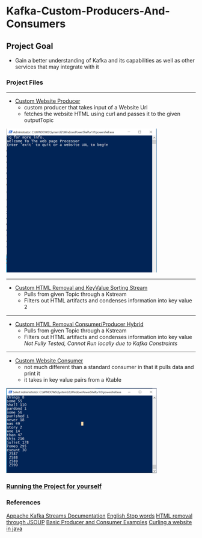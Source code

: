 # Kafka-Custom-Producers-And-Consumers

## Project Goal
- Gain a better understanding of Kafka and its capabilities as well as other services that may integrate with it

### Project Files
-------------
- [Custom Website Producer](KafkaCustoms/src/main/java/edu/nwmsu/indStudy/kafka/fraudDetector/WebsiteProcesserProducer.java)
  - custom producer that takes input of a Website Url
  - fetches the website HTML using curl and passes it to the given outputTopic
<img src="Kafka_Producer.PNG" alt="" width="400"/>



-------------
- [Custom HTML Removal and KeyValue Sorting Stream](KafkaCustoms/src/main/java/edu/nwmsu/indStudy/kafka/fraudDetector/WebsiteWordCountFilterStream.java)
  - Pulls from given Topic through a Kstream
  - Filters out HTML artifacts and condenses information into key value 2


-------------
- [Custom HTML Removal Consumer/Producer Hybrid ](KafkaCustoms/src/main/java/edu/nwmsu/indStudy/kafka/fraudDetector/WebsiteHTMLRemovalCP.java)
  - Pulls from given Topic through a Kstream
  - Filters out HTML artifacts and condenses information into key value 
<em>Not Fully Tested, Cannot Run locally due to Kafka Constraints</em>

-------------
- [Custom Website Consumer](KafkaCustoms/src/main/java/edu/nwmsu/indStudy/kafka/fraudDetector/WebsiteConsumer.java)
  - not much different than a standard consumer in that it pulls data and print it
  - it takes in key value pairs from a Ktable
  

<img src="Kafka_Output.PNG" alt="" width="400"/>

### [Running the Project for yourself](https://github.com/Sbennett99/Kafka-Custom-Producers-And-Consumers/blob/448637f8fc8252b3ff195d7cf820b1c3152ad00b/Getting_Started.md)

### References

[Appache Kafka Streams Documentation](https://kafka.apache.org/documentation/streams/)
[English Stop words](https://gist.github.com/sebleier/554280)
[HTML removal through JSOUP](https://stackoverflow.com/questions/240546/remove-html-tags-from-a-string/4095615)
[Basic Producer and Consumer Examples](https://github.com/denisecase/kafka-api/tree/master/src/main/java/com/spnotes/kafka/simple)
[Curling a website in java](https://www.baeldung.com/java-curl)
